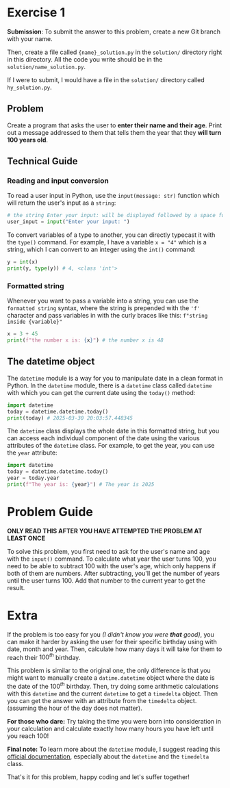 # Exercise 1

**Submission**: To submit the answer to this problem, create a new Git branch with your name. 

Then, create a file called `{name}_solution.py` in the `solution/` directory right in this directory. All the code you write should be in the `solution/name_solution.py`.

If I were to submit, I would have a file in the `solution/` directory called `hy_solution.py`.

## Problem

Create a program that asks the user to **enter their name and their age**. Print out a message addressed to them that tells them the year that they **will turn 100 years old**.

## Technical Guide

### Reading and input conversion

To read a user input in Python, use the `input(message: str)` function which will return the user's input as a `string`:
```python
# the string Enter your input: will be displayed followed by a space for the user to type
user_input = input("Enter your input: ")
```

To convert variables of a type to another, you can directly typecast it with the `type()` command. For example, I have a variable `x = "4"` which is a string, which I can convert to an integer using the `int()` command:
```python
y = int(x)
print(y, type(y)) # 4, <class 'int'>
```

### Formatted string

Whenever you want to pass a variable into a string, you can use the `formatted string` syntax, where the string is prepended with the `'f'` character and pass variables in with the curly braces like this: `f"string inside {variable}"`
```python
x = 3 + 45 
print(f"the number x is: {x}") # the number x is 48
```

## The datetime object

The `datetime` module is a way for you to manipulate date in a clean format in Python. In the `datetime` module, there is a `datetime` class called `datetime` with which you can get the current date using the `today()` method:
```python
import datetime
today = datetime.datetime.today()
print(today) # 2025-03-30 20:03:57.448345
```
The `datetime` class displays the whole date in this formatted string, but you can access each individual component of the date using the various attributes of the `datetime` class. For example, to get the year, you can use the `year` attribute:
```python
import datetime
today = datetime.datetime.today()
year = today.year
print(f"The year is: {year}") # The year is 2025
```

# Problem Guide

**ONLY READ THIS AFTER YOU HAVE ATTEMPTED THE PROBLEM AT LEAST ONCE**

To solve this problem, you first need to ask for the user's name and age with the `input()` command. To calculate what year the user turns 100, you need to be able to subtract 100 with the user's age, which only happens if both of them are numbers. After subtracting, you'll get the number of years until the user turns 100. Add that number to the current year to get the result.

# Extra

If the problem is too easy for you *(I didn't know you were **that** good)*, you can make it harder by asking the user for their specific birthday using with date, month and year. Then, calculate how many days it will take for them to reach their $100^{th}$ birthday. 

This problem is similar to the original one, the only difference is that you might want to manually create a `datime.datetime` object where the date is the date of the $100^{th}$ birthday. Then, try doing some arithmetic calculations with this `datetime` and the current `datetime` to get a `timedelta` object. Then you can get the answer with an attribute from the `timedelta` object. (assuming the hour of the day does not matter).

**For those who dare:** Try taking the time you were born into consideration in your calculation and calculate exactly how many hours you have left until you reach 100!

**Final note:** To learn more about the `datetime` module, I suggest reading this [official documentation](https://docs.python.org/3/library/datetime.html#datetime.tzinfo.utcoffset), especially about the `datetime` and the `timedelta` class.

That's it for this problem, happy coding and let's suffer together!